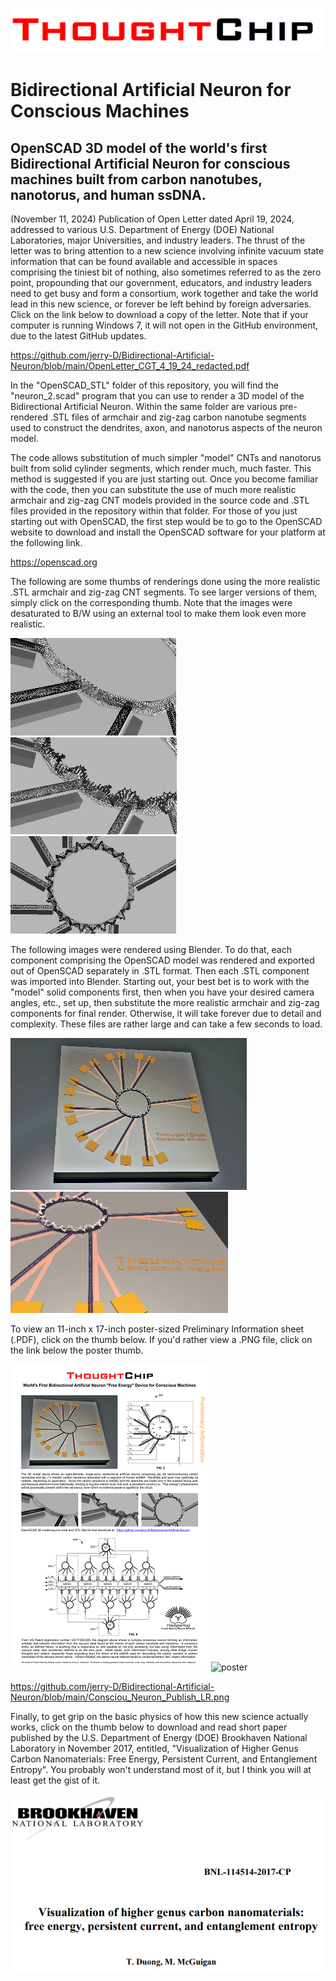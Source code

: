 ![](https://github.com/jerry-D/Bidirectional-Artificial-Neuron/blob/main/ThoughtChip_logo.png)
# Bidirectional Artificial Neuron for Conscious Machines
## OpenSCAD 3D model of the world's first Bidirectional Artificial Neuron for conscious machines built from carbon nanotubes, nanotorus, and human ssDNA.

(November 11, 2024) Publication of Open Letter dated April 19, 2024, addressed to various U.S. Department of Energy (DOE) National Laboratories, major Universities, and industry leaders.  The thrust of the letter was to bring attention to a new science involving infinite vacuum state information that can be found available and accessible in spaces comprising the tiniest bit of nothing, also sometimes referred to as the zero point, propounding that our government, educators, and industry leaders need to get busy and form a consortium, work together and take the world lead in this new science, or forever be left behind by foreign adversaries.  Click on the link below to download a copy of the letter.  Note that if your computer is running Windows 7, it will not open in the GitHub environment, due to the latest GitHub updates. 

https://github.com/jerry-D/Bidirectional-Artificial-Neuron/blob/main/OpenLetter_CGT_4_19_24_redacted.pdf

In the "OpenSCAD_STL" folder of this repository, you will find the "neuron_2.scad" program that you can use to render a 3D model of the Bidirectional Artificial Neuron.  Within the same folder are various pre-rendered .STL files of armchair and zig-zag carbon nanotube segments used to construct the dendrites, axon, and nanotorus aspects of the neuron model.  

The code allows substitution of much simpler "model" CNTs and nanotorus built from solid cylinder segments, which render much, much faster.  This method is suggested if you are just starting out.  Once you become familiar with the code, then you can substitute the use of much more realistic armchair and zig-zag CNT models provided in the source code and .STL files provided in the repository within that folder.  For those of you just starting out with OpenSCAD, the first step would be to go to the OpenSCAD website to download and install the OpenSCAD software for your platform at the following link.

https://openscad.org

The following are some thumbs of renderings done using the more realistic .STL armchair and zig-zag CNT segments.  To see larger versions of them, simply click on the corresponding thumb.  Note that the images were desaturated to B/W using an external tool to make them look even more realistic.

[![poster](https://github.com/jerry-D/Bidirectional-Artificial-Neuron/blob/main/Neuron_SCAD_a_thumb.png)](https://github.com/jerry-D/Bidirectional-Artificial-Neuron/blob/main/Neuron_SCAD_a.png)
[![poster](https://github.com/jerry-D/Bidirectional-Artificial-Neuron/blob/main/Neuron_SCAD_b_thumb.png)](https://github.com/jerry-D/Bidirectional-Artificial-Neuron/blob/main/Neuron_SCAD_b.png)
[![poster](https://github.com/jerry-D/Bidirectional-Artificial-Neuron/blob/main/Neuron_SCAD_c_thumb.png)](https://github.com/jerry-D/Bidirectional-Artificial-Neuron/blob/main/Neuron_SCAD_c.png)

The following images were rendered using Blender.  To do that, each component comprising the OpenSCAD model was rendered and exported out of OpenSCAD separately in .STL format.  Then each .STL component was imported into Blender.  Starting out, your best bet is to work with the "model" solid components first, then when you have your desired camera angles, etc., set up, then substitute the more realistic armchair and zig-zag components for final render.  Otherwise, it will take forever due to detail and complexity.  These files are rather large and can take a few seconds to load.

[![poster](https://github.com/jerry-D/Bidirectional-Artificial-Neuron/blob/main/Neuron_9_sub_thumb.png)](https://github.com/jerry-D/Bidirectional-Artificial-Neuron/blob/main/Neuron_9_sub.png)
[![poster](https://github.com/jerry-D/Bidirectional-Artificial-Neuron/blob/main/Neuron_ssDNA_2_adj_thumb.png)](https://github.com/jerry-D/Bidirectional-Artificial-Neuron/blob/main/Neuron_ssDNA_1.png)

To view an 11-inch x 17-inch poster-sized Preliminary Information sheet (.PDF), click on the thumb below. If you'd rather view a .PNG file, click on the link below the poster thumb.

[![poster](https://github.com/jerry-D/Bidirectional-Artificial-Neuron/blob/main/Conscious_Neuron_PDF_thumb.png)](https://github.com/jerry-D/Bidirectional-Artificial-Neuron/blob/main/Consciou_Neuron_Publish_LR.pdf)
![poster](https://github.com/jerry-D/Bidirectional-Artificial-Neuron/blob/main/Neuron_2_demo_480x270.gif)

https://github.com/jerry-D/Bidirectional-Artificial-Neuron/blob/main/Consciou_Neuron_Publish_LR.png

Finally, to get grip on the basic physics of how this new science actually works, click on the thumb below to download and read short paper published by the U.S. Department of Energy (DOE) Brookhaven National Laboratory in November 2017, entitled, "Visualization of Higher Genus Carbon Nanomaterials:  Free Energy, Persistent Current, and Entanglement Entropy". You probably won't understand most of it, but I think you will at least get the gist of it.

[![poster](https://github.com/jerry-D/Bidirectional-Artificial-Neuron/blob/main/Brookhaven_thumb.png)](https://www.bnl.gov/isd/documents/95516.pdf)


